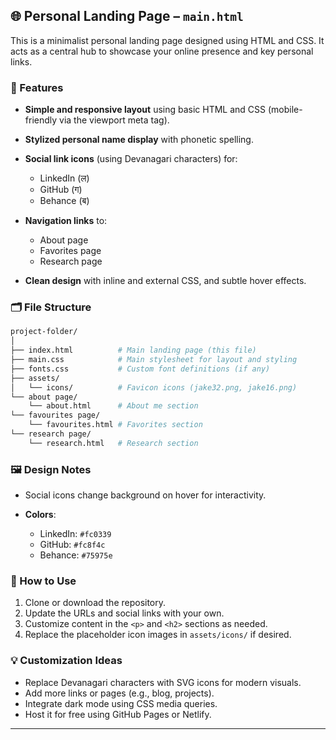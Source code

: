 ## 🌐 Personal Landing Page – `main.html`

This is a minimalist personal landing page designed using HTML and CSS. It acts as a central hub to showcase your online presence and key personal links.

### 🔧 Features

* **Simple and responsive layout** using basic HTML and CSS (mobile-friendly via the viewport meta tag).
* **Stylized personal name display** with phonetic spelling.
* **Social link icons** (using Devanagari characters) for:

  * LinkedIn (ल)
  * GitHub (ग)
  * Behance (ब)
* **Navigation links** to:

  * About page
  * Favorites page
  * Research page
* **Clean design** with inline and external CSS, and subtle hover effects.

### 🗂️ File Structure

```bash
project-folder/
│
├── index.html          # Main landing page (this file)
├── main.css            # Main stylesheet for layout and styling
├── fonts.css           # Custom font definitions (if any)
├── assets/
│   └── icons/          # Favicon icons (jake32.png, jake16.png)
└── about page/
    └── about.html      # About me section
└── favourites page/
    └── favourites.html # Favorites section
└── research page/
    └── research.html   # Research section
```

### 🖼️ Design Notes

  * Social icons change background on hover for interactivity.
* **Colors**:

  * LinkedIn: `#fc0339`
  * GitHub: `#fc8f4c`
  * Behance: `#75975e`

### 📌 How to Use

1. Clone or download the repository.
2. Update the URLs and social links with your own.
3. Customize content in the `<p>` and `<h2>` sections as needed.
4. Replace the placeholder icon images in `assets/icons/` if desired.

### 💡 Customization Ideas

* Replace Devanagari characters with SVG icons for modern visuals.
* Add more links or pages (e.g., blog, projects).
* Integrate dark mode using CSS media queries.
* Host it for free using GitHub Pages or Netlify.

---


